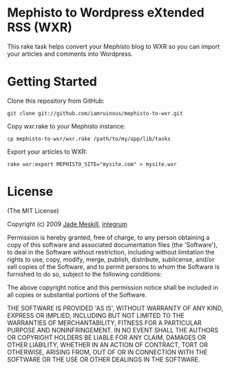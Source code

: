 Mephisto to Wordpress eXtended RSS (WXR)
========================================

This rake task helps convert your Mephisto blog to WXR so you can import your articles and comments into Wordpress.

Getting Started
===============

Clone this repository from GitHub:

    git clone git://github.com/iamruinous/mephisto-to-wxr.git

Copy wxr.rake to your Mephisto instance:

    cp mephisto-to-wxr/wxr.rake /path/to/my/app/lib/tasks

Export your articles to WXR:

    rake wxr:export MEPHISTO_SITE="mysite.com" > mysite.wxr

License
=======

(The MIT License)

Copyright (c) 2009 [Jade Meskill][iamruinous], [integrum][]

Permission is hereby granted, free of charge, to any person obtaining
a copy of this software and associated documentation files (the
'Software'), to deal in the Software without restriction, including
without limitation the rights to use, copy, modify, merge, publish,
distribute, sublicense, and/or sell copies of the Software, and to
permit persons to whom the Software is furnished to do so, subject to
the following conditions:

The above copyright notice and this permission notice shall be
included in all copies or substantial portions of the Software.

THE SOFTWARE IS PROVIDED 'AS IS', WITHOUT WARRANTY OF ANY KIND,
EXPRESS OR IMPLIED, INCLUDING BUT NOT LIMITED TO THE WARRANTIES OF
MERCHANTABILITY, FITNESS FOR A PARTICULAR PURPOSE AND NONINFRINGEMENT.
IN NO EVENT SHALL THE AUTHORS OR COPYRIGHT HOLDERS BE LIABLE FOR ANY
CLAIM, DAMAGES OR OTHER LIABILITY, WHETHER IN AN ACTION OF CONTRACT,
TORT OR OTHERWISE, ARISING FROM, OUT OF OR IN CONNECTION WITH THE
SOFTWARE OR THE USE OR OTHER DEALINGS IN THE SOFTWARE.

[integrum]: http://integrumtech.com
[iamruinous]: http://iamruinous.com
